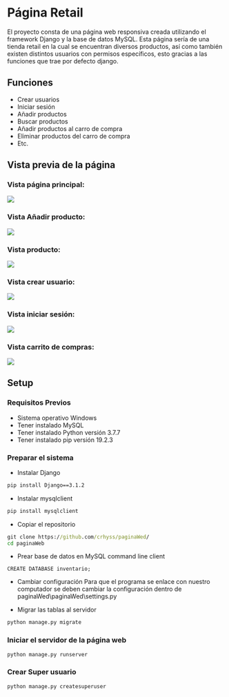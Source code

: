 # Página Retail
El proyecto consta de una página web responsiva creada utilizando el framework Django y la base de datos MySQL. Esta página sería de una tienda retail en la cual se encuentran diversos productos, así como también existen distintos usuarios con permisos específicos, esto gracias a las funciones que trae por defecto django.

## Funciones
- Crear usuarios
- Iniciar sesión
- Añadir productos
- Buscar productos
- Añadir productos al carro de compra
- Eliminar productos del carro de compra
- Etc.

## Vista previa de la página

### Vista página principal:
![](https://i.ibb.co/Cv5B85B/inicio.jpg)

### Vista Añadir producto:
![](https://i.ibb.co/3rXSZXJ/agregar-Producto.jpg)

### Vista producto:
![](https://i.ibb.co/bBpgJ4T/Vista-Producto.jpg)

### Vista crear usuario:
![](https://i.ibb.co/7GGNbPy/Registro.jpg)

### Vista iniciar sesión:
![](https://i.ibb.co/tXcQL93/inicio-Sesion.jpg)

### Vista carrito de compras:
![](https://i.ibb.co/MnHD0cc/Carrito.jpg)


## Setup
### Requisitos Previos
- Sistema operativo Windows
- Tener instalado MySQL
- Tener instalado Python versión 3.7.7
- Tener instalado pip versión 19.2.3

### Preparar el sistema
- Instalar Django
``` cmd
pip install Django==3.1.2
```
- Instalar mysqlclient
``` cmd
pip install mysqlclient
```
- Copiar el repositorio
``` cmd
git clone https://github.com/crhyss/paginaWed/
cd paginaWeb
```
- Prear base de datos en MySQL command line client
```MySQL command line client
CREATE DATABASE inventario;
```

- Cambiar configuración
Para que el programa se enlace con nuestro computador se deben cambiar la configuración dentro de paginaWed\paginaWed\settings.py

- Migrar las tablas al servidor
``` cmd
python manage.py migrate
```

### Iniciar el servidor de la página web
``` cmd
python manage.py runserver
```
### Crear Super usuario
``` cmd
python manage.py createsuperuser
```
